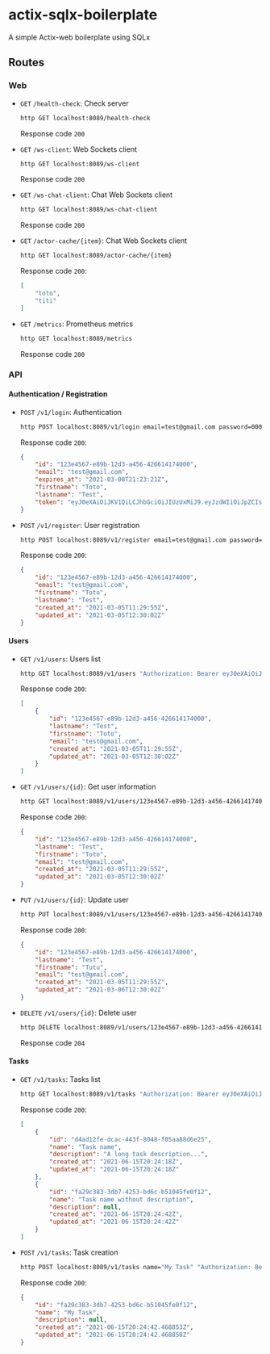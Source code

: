 # actix-sqlx-boilerplate
A simple Actix-web boilerplate using SQLx


## Routes

### Web

- `GET` `/health-check`: Check server
    ```bash
    http GET localhost:8089/health-check
    ```
    Response code `200`

- `GET` `/ws-client`: Web Sockets client
    ```bash
    http GET localhost:8089/ws-client
    ```
    Response code `200`

- `GET` `/ws-chat-client`: Chat Web Sockets client
    ```bash
    http GET localhost:8089/ws-chat-client
    ```
    Response code `200`

- `GET` `/actor-cache/{item}`: Chat Web Sockets client
    ```bash
    http GET localhost:8089/actor-cache/{item}
    ```
    Response code `200`:
    ```json
    [
        "toto",
        "titi"
    ]
    ```

- `GET` `/metrics`: Prometheus metrics
    ```bash
    http GET localhost:8089/metrics
    ```
    Response code `200`

### API

#### Authentication / Registration

- `POST` `/v1/login`: Authentication
    ```bash
    http POST localhost:8089/v1/login email=test@gmail.com password=00000000
    ```
    Response code `200`:
    ```json
    {
        "id": "123e4567-e89b-12d3-a456-426614174000",
        "email": "test@gmail.com",
        "expires_at": "2021-03-08T21:23:21Z",
        "firstname": "Toto",
        "lastname": "Test",
        "token": "eyJ0eXAiOiJKV1QiLCJhbGciOiJIUzUxMiJ9.eyJzdWIiOiJpZCIsImV4cCI6MTYxNTIzODYwMSwiaWF0IjoxNjE1MjAyNjAxLCJuYmYiOjE2MTUyMDI2MDEsInVzZXJfaWQiOiJpZCIsInVzZXJfbGFzdG5hbWUiOiJCZWxsYW5nZXIiLCJ1c2VyX2ZpcnN0bmFtZSI6IkZhYmllbiIsInVzZXJfZW1haWwiOiJ2YWxlbnRpbEBnbWFpbC5jb20ifQ.-rsxfNLJNIUwT1iZNy1X_9W6Ed0qAdMhTWmDujYaBNS-EOh5eCU-bXC98z7mXmfYxhTB7Vz7332geelrtbh98g"
    }
    ```

- `POST` `/v1/register`: User registration
    ```bash
    http POST localhost:8089/v1/register email=test@gmail.com password=00000000 lastname=Test firstname=Toto
    ```
    Response code `200`:
    ```json
    {
        "id": "123e4567-e89b-12d3-a456-426614174000",
        "email": "test@gmail.com",
        "firstname": "Toto",
        "lastname": "Test",
        "created_at": "2021-03-05T11:29:55Z",
        "updated_at": "2021-03-05T12:30:02Z"
    }
    ```

#### Users

- `GET` `/v1/users`: Users list
    ```bash
    http GET localhost:8089/v1/users "Authorization: Bearer eyJ0eXAiOiJKV1QiLCJhbGciOiJIUzUxMiJ9.eyJzdWIiOiIxMjNlNDU2Ny1lODliLTEyZDMtYTQ1Ni00MjY2MTQxNzQwMDAiLCJleHAiOjE2MTU0NDg2ODQsImlhdCI6MTYxNTM2MjI4NCwibmJmIjoxNjE1MzYyMjg0LCJ1c2VyX2lkIjoiMTIzZTQ1NjctZTg5Yi0xMmQzLWE0NTYtNDI2NjE0MTc0MDAwIiwidXNlcl9sYXN0bmFtZSI6ImM2MDAxZDViMmFjM2RmMzE0MjA0YThmOWQ3YTAwZTE1MDNjOWFiYTBmZDQ1Mzg2NDVkZTRiZjRjYzdlMjU1NWNmZTlmZjlkMDIzNmJmMzI3ZWQzZTkwNzg0OWE5OGRmNGQzMzBjNGJlYTU1MTAxN2Q0NjViNGMxZDliODBiY2IwIiwidXNlcl9maXJzdG5hbWUiOiJCZWxsYW5nZXIiLCJ1c2VyX2VtYWlsIjoiRmFiaWVuIn0.UkJ_5KEIhs--Hv8cfggEpb8xxv2UhiwjRQTIlNmudZ8h-XHlikev4fwXU7N9wbP1esIHlo2_tafPyjnGxCBscQ"
    ```
    Response code `200`:
    ```json
    [
        {
            "id": "123e4567-e89b-12d3-a456-426614174000",
            "lastname": "Test",
            "firstname": "Toto",
            "email": "test@gmail.com",
            "created_at": "2021-03-05T11:29:55Z",
            "updated_at": "2021-03-05T12:30:02Z"
        }
    ]
    ```

- `GET` `/v1/users/{id}`: Get user information
    ```bash
    http GET localhost:8089/v1/users/123e4567-e89b-12d3-a456-426614174000 "Authorization: Bearer eyJ0eXAiOiJKV1QiLCJhbGciOiJIUzUxMiJ9.eyJzdWIiOiIxMjNlNDU2Ny1lODliLTEyZDMtYTQ1Ni00MjY2MTQxNzQwMDAiLCJleHAiOjE2MTU0NDg2ODQsImlhdCI6MTYxNTM2MjI4NCwibmJmIjoxNjE1MzYyMjg0LCJ1c2VyX2lkIjoiMTIzZTQ1NjctZTg5Yi0xMmQzLWE0NTYtNDI2NjE0MTc0MDAwIiwidXNlcl9sYXN0bmFtZSI6ImM2MDAxZDViMmFjM2RmMzE0MjA0YThmOWQ3YTAwZTE1MDNjOWFiYTBmZDQ1Mzg2NDVkZTRiZjRjYzdlMjU1NWNmZTlmZjlkMDIzNmJmMzI3ZWQzZTkwNzg0OWE5OGRmNGQzMzBjNGJlYTU1MTAxN2Q0NjViNGMxZDliODBiY2IwIiwidXNlcl9maXJzdG5hbWUiOiJCZWxsYW5nZXIiLCJ1c2VyX2VtYWlsIjoiRmFiaWVuIn0.UkJ_5KEIhs--Hv8cfggEpb8xxv2UhiwjRQTIlNmudZ8h-XHlikev4fwXU7N9wbP1esIHlo2_tafPyjnGxCBscQ"
    ```
    Response code `200`:
    ```json
    {
        "id": "123e4567-e89b-12d3-a456-426614174000",
        "lastname": "Test",
        "firstname": "Toto",
        "email": "test@gmail.com",
        "created_at": "2021-03-05T11:29:55Z",
        "updated_at": "2021-03-05T12:30:02Z"
    }
    ```

- `PUT` `/v1/users/{id}`: Update user
    ```bash
    http PUT localhost:8089/v1/users/123e4567-e89b-12d3-a456-426614174000 "Authorization: Bearer eyJ0eXAiOiJKV1QiLCJhbGciOiJIUzUxMiJ9.eyJzdWIiOiIxMjNlNDU2Ny1lODliLTEyZDMtYTQ1Ni00MjY2MTQxNzQwMDAiLCJleHAiOjE2MTU1NDk2OTksImlhdCI6MTYxNTQ2MzI5OSwibmJmIjoxNjE1NDYzMjk5LCJ1c2VyX2lkIjoiMTIzZTQ1NjctZTg5Yi0xMmQzLWE0NTYtNDI2NjE0MTc0MDAwIiwidXNlcl9sYXN0bmFtZSI6ImM2MDAxZDViMmFjM2RmMzE0MjA0YThmOWQ3YTAwZTE1MDNjOWFiYTBmZDQ1Mzg2NDVkZTRiZjRjYzdlMjU1NWNmZTlmZjlkMDIzNmJmMzI3ZWQzZTkwNzg0OWE5OGRmNGQzMzBjNGJlYTU1MTAxN2Q0NjViNGMxZDliODBiY2IwIiwidXNlcl9maXJzdG5hbWUiOiJCZWxsYW5nZXIiLCJ1c2VyX2VtYWlsIjoiRmFiaWVuIn0.EajIFTzXLVjlaefDTeyoC5NKfz_MaPAhIIV4AG2cUwRE8tB35HecyJJukHk0kQXOJyMllgahttV2qpk6wGgD3g" lastname="Test" firstname="Tutu" email="test@gmail.com" password="1111"
    ```
    Response code `200`:
    ```json
    {
        "id": "123e4567-e89b-12d3-a456-426614174000",
        "lastname": "Test",
        "firstname": "Tutu",
        "email": "test@gmail.com",
        "created_at": "2021-03-05T11:29:55Z",
        "updated_at": "2021-03-06T12:30:02Z"
    }
    ```

- `DELETE` `/v1/users/{id}`: Delete user
    ```bash
    http DELETE localhost:8089/v1/users/123e4567-e89b-12d3-a456-426614174000 "Authorization: Bearer eyJ0eXAiOiJKV1QiLCJhbGciOiJIUzUxMiJ9.eyJzdWIiOiIxMjNlNDU2Ny1lODliLTEyZDMtYTQ1Ni00MjY2MTQxNzQwMDAiLCJleHAiOjE2MTU0NDg2ODQsImlhdCI6MTYxNTM2MjI4NCwibmJmIjoxNjE1MzYyMjg0LCJ1c2VyX2lkIjoiMTIzZTQ1NjctZTg5Yi0xMmQzLWE0NTYtNDI2NjE0MTc0MDAwIiwidXNlcl9sYXN0bmFtZSI6ImM2MDAxZDViMmFjM2RmMzE0MjA0YThmOWQ3YTAwZTE1MDNjOWFiYTBmZDQ1Mzg2NDVkZTRiZjRjYzdlMjU1NWNmZTlmZjlkMDIzNmJmMzI3ZWQzZTkwNzg0OWE5OGRmNGQzMzBjNGJlYTU1MTAxN2Q0NjViNGMxZDliODBiY2IwIiwidXNlcl9maXJzdG5hbWUiOiJCZWxsYW5nZXIiLCJ1c2VyX2VtYWlsIjoiRmFiaWVuIn0.UkJ_5KEIhs--Hv8cfggEpb8xxv2UhiwjRQTIlNmudZ8h-XHlikev4fwXU7N9wbP1esIHlo2_tafPyjnGxCBscQ"
    ```
  Response code `204`

#### Tasks

- `GET` `/v1/tasks`: Tasks list
    ```bash
    http GET localhost:8089/v1/tasks "Authorization: Bearer eyJ0eXAiOiJKV1QiLCJhbGciOiJIUzUxMiJ9.eyJzdWIiOiJhMjRmZmMxZi1mYWE3LTRkYTktOTNhOC0xNDc0M2Y4YmJmM2YiLCJleHAiOjE2MjM3OTU4MzgsImlhdCI6MTYyMzc4ODYzOCwibmJmIjoxNjIzNzg4NjM4LCJ1c2VyX2lkIjoiYTI0ZmZjMWYtZmFhNy00ZGE5LTkzYTgtMTQ3NDNmOGJiZjNmIiwidXNlcl9sYXN0bmFtZSI6ImNlMmE0MjlhMWM3OWQ0MDY4YzBjN2U1NGY1NTAwY2UxNjI4NWQ4NTczMGNiOWVjMGI2MTI0MGY4OGVmOWM4NzAyOTIyMDBhMWMwNjliZDU3ZDVlMDkyODc0NTY3MDU4YzkxNzgyNTEzNzYzYmMzMGQ4NmZlZGNhNjM4MjBjNDgyIiwidXNlcl9maXJzdG5hbWUiOiJUZXN0IiwidXNlcl9lbWFpbCI6IlRvdG8ifQ.6QDio25aB3jO__VbS0S-0LlIsVgNyDYsSn7-xWLwIwm5v0pubHS4JT-ToicWuDmaV1lG39DF2V_OLCbmKKQjyQ"
    ```
    Response code `200`:
    ```json
    [
        {
            "id": "d4ad12fe-dcac-443f-8048-f05aa88d6e25",
            "name": "Task name",
            "description": "A long task description...",
            "created_at": "2021-06-15T20:24:18Z",
            "updated_at": "2021-06-15T20:24:18Z"
        },
        {
            "id": "fa29c383-3db7-4253-bd6c-b51045fe0f12",
            "name": "Task name without description",
            "description": null,
            "created_at": "2021-06-15T20:24:42Z",
            "updated_at": "2021-06-15T20:24:42Z"
        }
    ]
    ```

- `POST` `/v1/tasks`: Task creation
    ```bash
    http POST localhost:8089/v1/tasks name="My Task" "Authorization: Bearer eyJ0eXAiOiJKV1QiLCJhbGciOiJIUzUxMiJ9.eyJzdWIiOiJhMjRmZmMxZi1mYWE3LTRkYTktOTNhOC0xNDc0M2Y4YmJmM2YiLCJleHAiOjE2MjM3OTU4MzgsImlhdCI6MTYyMzc4ODYzOCwibmJmIjoxNjIzNzg4NjM4LCJ1c2VyX2lkIjoiYTI0ZmZjMWYtZmFhNy00ZGE5LTkzYTgtMTQ3NDNmOGJiZjNmIiwidXNlcl9sYXN0bmFtZSI6ImNlMmE0MjlhMWM3OWQ0MDY4YzBjN2U1NGY1NTAwY2UxNjI4NWQ4NTczMGNiOWVjMGI2MTI0MGY4OGVmOWM4NzAyOTIyMDBhMWMwNjliZDU3ZDVlMDkyODc0NTY3MDU4YzkxNzgyNTEzNzYzYmMzMGQ4NmZlZGNhNjM4MjBjNDgyIiwidXNlcl9maXJzdG5hbWUiOiJUZXN0IiwidXNlcl9lbWFpbCI6IlRvdG8ifQ.6QDio25aB3jO__VbS0S-0LlIsVgNyDYsSn7-xWLwIwm5v0pubHS4JT-ToicWuDmaV1lG39DF2V_OLCbmKKQjyQ"
    ```
    Response code `200`:
    ```json
    {
        "id": "fa29c383-3db7-4253-bd6c-b51045fe0f12",
        "name": "My Task",
        "description": null,
        "created_at": "2021-06-15T20:24:42.468853Z",
        "updated_at": "2021-06-15T20:24:42.468858Z"
    }
    ```